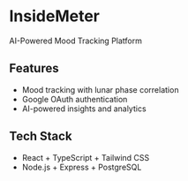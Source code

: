 # InsideMeter

AI-Powered Mood Tracking Platform

## Features
- Mood tracking with lunar phase correlation
- Google OAuth authentication
- AI-powered insights and analytics

## Tech Stack
- React + TypeScript + Tailwind CSS
- Node.js + Express + PostgreSQL
